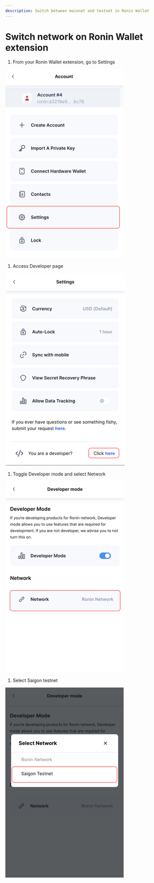 ```yaml
---
description: Switch between mainnet and testnet in Ronin Wallet
---
```


# Switch network on Ronin Wallet extension

1. From your Ronin Wallet extension, go to Settings

![Wallet Settings](<./assets/wallet-1.png>)

1. Access Developer page

![Wallet Developer page](<./assets/wallet-2.png>)

1. Toggle Developer mode and select Network

![Select Network](<./assets/wallet-3.png>)

1. Select Saigon testnet

![Select Network](<./assets/wallet-4.png>)
